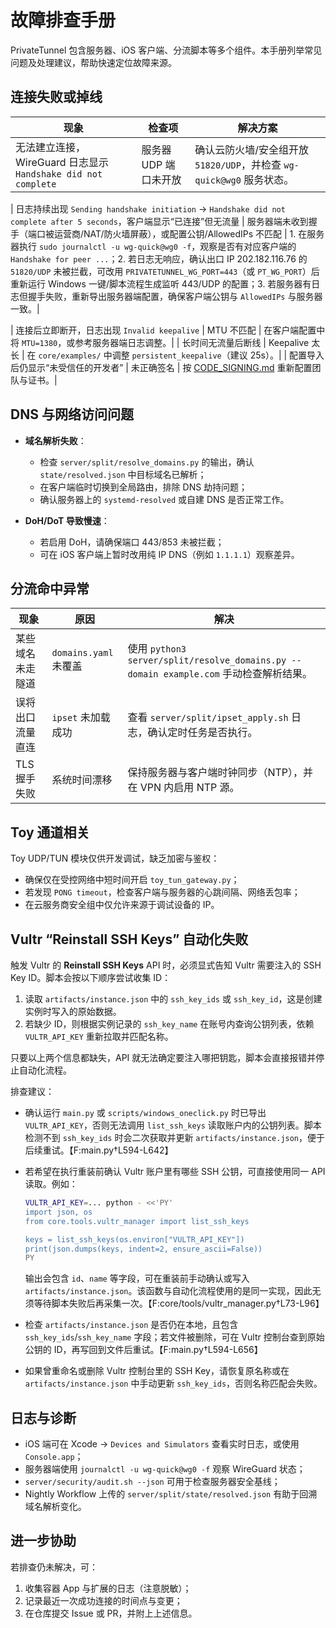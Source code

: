 # 故障排查手册

PrivateTunnel 包含服务器、iOS 客户端、分流脚本等多个组件。本手册列举常见问题及处理建议，帮助快速定位故障来源。

## 连接失败或掉线

| 现象 | 检查项 | 解决方案 |
| --- | --- | --- |
| 无法建立连接，WireGuard 日志显示 `Handshake did not complete` | 服务器 UDP 端口未开放 | 确认云防火墙/安全组开放 `51820/UDP`，并检查 `wg-quick@wg0` 服务状态。|

| 日志持续出现 `Sending handshake initiation` → `Handshake did not complete after 5 seconds`，客户端显示“已连接”但无流量 | 服务器端未收到握手（端口被运营商/NAT/防火墙屏蔽），或配置公钥/AllowedIPs 不匹配 | 1. 在服务器执行 `sudo journalctl -u wg-quick@wg0 -f`，观察是否有对应客户端的 `Handshake for peer ...`；2. 若日志无响应，确认出口 IP 202.182.116.76 的 `51820/UDP` 未被拦截，可改用 `PRIVATETUNNEL_WG_PORT=443`（或 `PT_WG_PORT`）后重新运行 Windows 一键/脚本流程生成监听 443/UDP 的配置；3. 若服务器有日志但握手失败，重新导出服务器端配置，确保客户端公钥与 `AllowedIPs` 与服务器一致。|

| 连接后立即断开，日志出现 `Invalid keepalive` | MTU 不匹配 | 在客户端配置中将 `MTU=1380`，或参考服务器端日志调整。|
| 长时间无流量后断线 | Keepalive 太长 | 在 `core/examples/` 中调整 `persistent_keepalive`（建议 25s）。|
| 配置导入后仍显示“未受信任的开发者” | 未正确签名 | 按 [CODE_SIGNING.md](CODE_SIGNING.md) 重新配置团队与证书。|

## DNS 与网络访问问题

- **域名解析失败**：
  - 检查 `server/split/resolve_domains.py` 的输出，确认 `state/resolved.json` 中目标域名已解析；
  - 在客户端临时切换到全局路由，排除 DNS 劫持问题；
  - 确认服务器上的 `systemd-resolved` 或自建 DNS 是否正常工作。

- **DoH/DoT 导致慢速**：
  - 若启用 DoH，请确保端口 443/853 未被拦截；
  - 可在 iOS 客户端上暂时改用纯 IP DNS（例如 `1.1.1.1`）观察差异。

## 分流命中异常

| 现象 | 原因 | 解决 |
| --- | --- | --- |
| 某些域名未走隧道 | `domains.yaml` 未覆盖 | 使用 `python3 server/split/resolve_domains.py --domain example.com` 手动检查解析结果。|
| 误将出口流量直连 | `ipset` 未加载成功 | 查看 `server/split/ipset_apply.sh` 日志，确认定时任务是否执行。|
| TLS 握手失败 | 系统时间漂移 | 保持服务器与客户端时钟同步（NTP），并在 VPN 内启用 NTP 源。|

## Toy 通道相关

Toy UDP/TUN 模块仅供开发调试，缺乏加密与鉴权：

- 确保仅在受控网络中短时间开启 `toy_tun_gateway.py`；
- 若发现 `PONG timeout`，检查客户端与服务器的心跳间隔、网络丢包率；
- 在云服务商安全组中仅允许来源于调试设备的 IP。

## Vultr “Reinstall SSH Keys” 自动化失败

触发 Vultr 的 **Reinstall SSH Keys** API 时，必须显式告知 Vultr 需要注入的 SSH Key ID。脚本会按以下顺序尝试收集 ID：

1. 读取 `artifacts/instance.json` 中的 `ssh_key_ids` 或 `ssh_key_id`，这是创建实例时写入的原始数据。
2. 若缺少 ID，则根据实例记录的 `ssh_key_name` 在账号内查询公钥列表，依赖 `VULTR_API_KEY` 重新拉取并匹配名称。

只要以上两个信息都缺失，API 就无法确定要注入哪把钥匙，脚本会直接报错并停止自动化流程。

排查建议：

- 确认运行 `main.py` 或 `scripts/windows_oneclick.py` 时已导出 `VULTR_API_KEY`，否则无法调用 `list_ssh_keys` 读取账户内的公钥列表。脚本检测不到 `ssh_key_ids` 时会二次获取并更新 `artifacts/instance.json`，便于后续重试。【F:main.py†L594-L642】
- 若希望在执行重装前确认 Vultr 账户里有哪些 SSH 公钥，可直接使用同一 API 读取。例如：

  ```bash
  VULTR_API_KEY=... python - <<'PY'
  import json, os
  from core.tools.vultr_manager import list_ssh_keys

  keys = list_ssh_keys(os.environ["VULTR_API_KEY"])
  print(json.dumps(keys, indent=2, ensure_ascii=False))
  PY
  ```

  输出会包含 `id`、`name` 等字段，可在重装前手动确认或写入 `artifacts/instance.json`。该函数与自动化流程使用的是同一实现，因此无须等待脚本失败后再采集一次。【F:core/tools/vultr_manager.py†L73-L96】
- 检查 `artifacts/instance.json` 是否仍在本地，且包含 `ssh_key_ids`/`ssh_key_name` 字段；若文件被删除，可在 Vultr 控制台查到原始公钥的 ID，再写回到文件后重试。【F:main.py†L594-L656】
- 如果曾重命名或删除 Vultr 控制台里的 SSH Key，请恢复原名称或在 `artifacts/instance.json` 中手动更新 `ssh_key_ids`，否则名称匹配会失败。

## 日志与诊断

- iOS 端可在 Xcode → `Devices and Simulators` 查看实时日志，或使用 `Console.app`；
- 服务器端使用 `journalctl -u wg-quick@wg0 -f` 观察 WireGuard 状态；
- `server/security/audit.sh --json` 可用于检查服务器安全基线；
- Nightly Workflow 上传的 `server/split/state/resolved.json` 有助于回溯域名解析变化。

## 进一步协助

若排查仍未解决，可：

1. 收集容器 App 与扩展的日志（注意脱敏）；
2. 记录最近一次成功连接的时间点与变更；
3. 在仓库提交 Issue 或 PR，并附上上述信息。

